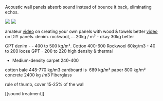 Acoustic wall panels absorb sound instead of bounce it back, eliminating echos.

![](https://www.acupanel.co.uk/cdn/shop/files/acupanel-oak-acoustic-wood-wall-panelling-lifestlye.jpg?v=1657008397?crop=center&width=846&height=680)
![](https://www.noisestopsystems.co.uk/wp-content/uploads/2019/07/softsound-panels-on-a-wall.jpg)


amateur [video](https://www.youtube.com/watch?v=pABvTWSxOes&t=1s) on creating your own panels with wood & towels
better [video](https://www.youtube.com/watch?v=HO7aeraKLsM) on DIY panels. denim. rockwool, ...
	20kg / m³ - okay
	30kg better

GPT
	denim - - 400 to 500 kg/m³. 
	Cotton 400-600 
Rockwool 60kg/m3
	- 40 to 200 loose GPT
	- 200 to 220 high density & thermal
- Medium-density carpet 240-400
	
cotton bale 448-770 kg/m3
cardboard is  689 kg/m³
paper 800 kg/m³
concrete 2400 kg /m3
Fiberglass

rule of thumb, cover 15-25% of the wall

[[sound treatment]]

